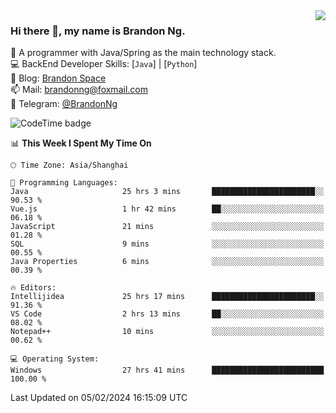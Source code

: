 <img  align="right" src="https://github-readme-stats-brandon0824.vercel.app/api/top-langs/?username=brandon0824&layout=compact">

### Hi there 👋, my name is Brandon Ng.

🌱 A programmer with Java/Spring as the main technology stack.  
💻 BackEnd Developer Skills: [`Java`] | [`Python`]  
📝 Blog: [Brandon Space](https://brandonng.tech)  
📫 Mail: brandonng@foxmail.com  
📰 Telegram: [@BrandonNg](https://t.me/BrandonNg24)  

![CodeTime badge](https://img.shields.io/endpoint?style=flat-square&url=https%3A%2F%2Fapi.codetime.dev%2Fshield%3Fid%3D128%26project%3D%26in%3D604800000)

<!--START_SECTION:waka-->
📊 **This Week I Spent My Time On** 

```text
🕑︎ Time Zone: Asia/Shanghai

💬 Programming Languages: 
Java                     25 hrs 3 mins       ███████████████████████░░   90.53 % 
Vue.js                   1 hr 42 mins        ██░░░░░░░░░░░░░░░░░░░░░░░   06.18 % 
JavaScript               21 mins             ░░░░░░░░░░░░░░░░░░░░░░░░░   01.28 % 
SQL                      9 mins              ░░░░░░░░░░░░░░░░░░░░░░░░░   00.55 % 
Java Properties          6 mins              ░░░░░░░░░░░░░░░░░░░░░░░░░   00.39 % 

🔥 Editors: 
Intellijidea             25 hrs 17 mins      ███████████████████████░░   91.36 % 
VS Code                  2 hrs 13 mins       ██░░░░░░░░░░░░░░░░░░░░░░░   08.02 % 
Notepad++                10 mins             ░░░░░░░░░░░░░░░░░░░░░░░░░   00.62 % 

💻 Operating System: 
Windows                  27 hrs 41 mins      █████████████████████████   100.00 % 
```


 Last Updated on 05/02/2024 16:15:09 UTC
<!--END_SECTION:waka-->
